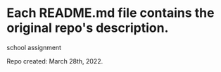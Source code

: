 # Each README.md file contains the original repo's description.

school assignment

Repo created: March 28th, 2022.
